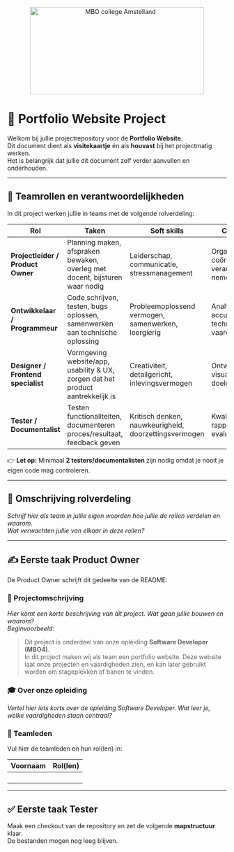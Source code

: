 <p align="center">
<a style="display: block;margin-auto;" href="https://www.rocva.nl/MBO-onderwijs/MBO-Colleges/MBO-College-Amstelland">
  <img style="height:200px;" src="https://courses.devroc.nl/img/logo.png" 
alt="MBO college Amstelland" width="400"/>
</a>
</p>

# 📌 Portfolio Website Project

Welkom bij jullie projectrepository voor de **Portfolio Website**.  
Dit document dient als **visitekaartje** én als **houvast** bij het projectmatig werken.  
Het is belangrijk dat jullie dit document zelf verder aanvullen en onderhouden.

---

## 👥 Teamrollen en verantwoordelijkheden

In dit project werken jullie in teams met de volgende rolverdeling:

| Rol                           | Taken                                                                                     | Soft skills                                        | Competenties                          |
|-------------------------------|-------------------------------------------------------------------------------------------|---------------------------------------------------|---------------------------------------|
| **Projectleider / Product Owner** | Planning maken, afspraken bewaken, overleg met docent, bijsturen waar nodig                 | Leiderschap, communicatie, stressmanagement       | Organiseren, coördineren, verantwoordelijkheid nemen |
| **Ontwikkelaar / Programmeur**    | Code schrijven, testen, bugs oplossen, samenwerken aan technische oplossing                 | Probleemoplossend vermogen, samenwerken, leergierig | Analyseren, accuraat werken, technische vaardigheden |
| **Designer / Frontend specialist**| Vormgeving website/app, usability & UX, zorgen dat het product aantrekkelijk is             | Creativiteit, detailgericht, inlevingsvermogen     | Ontwerpen, visualiseren, doelgericht werken |
| **Tester / Documentalist**        | Testen functionaliteiten, documenteren proces/resultaat, feedback geven                     | Kritisch denken, nauwkeurigheid, doorzettingsvermogen | Kwaliteitsbewaking, rapporteren, evalueren |

👉 **Let op:** Minimaal **2 testers/documentalisten** zijn nodig omdat je nooit je eigen code mag controleren.

---

## 📖 Omschrijving rolverdeling
*Schrijf hier als team in jullie eigen woorden hoe jullie de rollen verdelen en waarom.*  
*Wat verwachten jullie van elkaar in deze rollen?*

---

## ✍️ Eerste taak Product Owner

De Product Owner schrijft dit gedeelte van de README:

### 📝 Projectomschrijving
*Hier komt een korte beschrijving van dit project. Wat gaan jullie bouwen en waarom?*  
_Beginvoorbeeld:_
> Dit project is onderdeel van onze opleiding **Software Developer (MBO4)**.  
> In dit project maken wij als team een portfolio website. Deze website laat onze projecten en vaardigheden zien, en kan later gebruikt worden om stageplekken of banen te vinden.

### 🎓 Over onze opleiding
*Vertel hier iets korts over de opleiding Software Developer. Wat leer je, welke vaardigheden staan centraal?*

### 👤 Teamleden
Vul hier de teamleden en hun rol(len) in:

| Voornaam | Rol(len) |
|----------|----------|
|          |          |
|          |          |
|          |          |
|          |          |

---

## ✅ Eerste taak Tester

Maak een checkout van de repository en zet de volgende **mapstructuur** klaar.  
De bestanden mogen nog leeg blijven.

